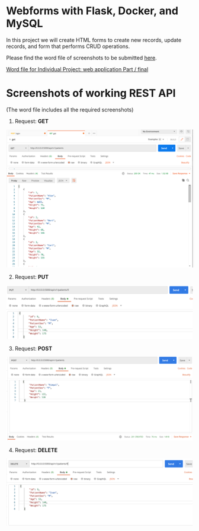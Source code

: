 # Webforms with Flask, Docker, and MySQL

In this project we will create HTML forms to create new records, update records, and form that performs CRUD operations.

Please find the word file of screenshots to be submitted [here](Lesson3IS601.docx).

[Word file for Individual Project: web application Part / final](IS601FinalPart_RIMPAL.docx)

# Screenshots of working REST API
(The word file includes all the required screenshots)

1. Request: **GET**

![GET](Screenshots/Get.png)

2. Request: **PUT**

![PUT](Screenshots/PUT.png)

3. Request: **POST**

![POST](Screenshots/POST.png)

4. Request: **DELETE**

![DELETE](Screenshots/DELETE.png)